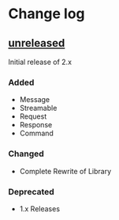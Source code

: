 Change log
==========

## [unreleased]
Initial release of 2.x
### Added
- Message
- Streamable
- Request
- Response
- Command
### Changed
- Complete Rewrite of Library
### Deprecated
- 1.x Releases

[unreleased]: https://github.com/nbobtc/bitcoind-php/compare/2d30e2f9ee617f44336581386cd0734613c7353d...2.x

